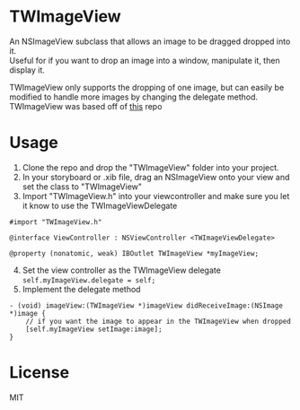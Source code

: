 # TWImageView
An NSImageView subclass that allows an image to be dragged dropped into it.  
Useful for if you want to drop an image into a window, manipulate it, then display it.
  
TWImageView only supports the dropping of one image, but can easily be modified to handle more images by changing the delegate method.   
TWImageView was based off of [this] repo
# Usage

1. Clone the repo and drop the "TWImageView" folder into your project.  
2. In your storyboard or .xib file, drag an NSImageView onto your view and set the class to "TWImageView"  
3. Import "TWImageView.h" into your viewcontroller and make sure you let it know to use the TWImageViewDelegate
```
#import "TWImageView.h"

@interface ViewController : NSViewController <TWImageViewDelegate>

@property (nonatomic, weak) IBOutlet TWImageView *myImageView; 
``` 
4. Set the view controller as the TWImageView delegate  
`self.myImageView.delegate = self;`
5. Implement the delegate method
```
- (void) imageView:(TWImageView *)imageView didReceiveImage:(NSImage *)image {
    // if you want the image to appear in the TWImageView when dropped
    [self.myImageView setImage:image];
}
```
# License 
MIT

   [this]: <https://github.com/GenjiApp/DropFilesApp>

